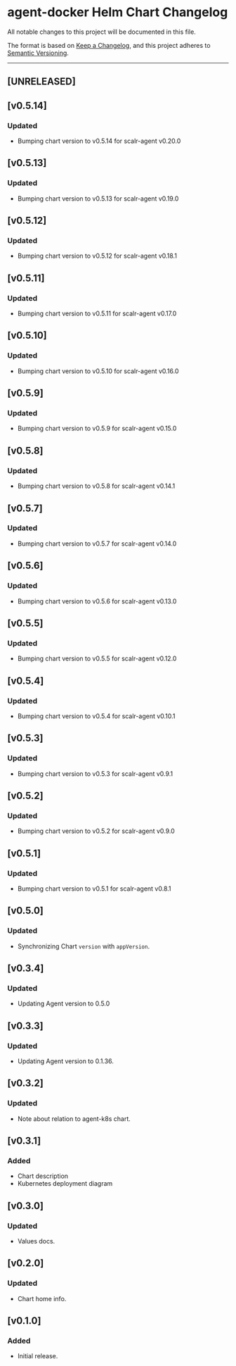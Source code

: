# agent-docker Helm Chart Changelog

All notable changes to this project will be documented in this file.

The format is based on [Keep a Changelog](https://keepachangelog.com/en/1.0.0/),
and this project adheres to [Semantic Versioning](https://semver.org/spec/v2.0.0.html).

---

## [UNRELEASED]

## [v0.5.14]

### Updated

- Bumping chart version to v0.5.14 for scalr-agent v0.20.0

## [v0.5.13]

### Updated

- Bumping chart version to v0.5.13 for scalr-agent v0.19.0

## [v0.5.12]

### Updated

- Bumping chart version to v0.5.12 for scalr-agent v0.18.1

## [v0.5.11]

### Updated

- Bumping chart version to v0.5.11 for scalr-agent v0.17.0

## [v0.5.10]

### Updated

- Bumping chart version to v0.5.10 for scalr-agent v0.16.0

## [v0.5.9]

### Updated

- Bumping chart version to v0.5.9 for scalr-agent v0.15.0

## [v0.5.8]

### Updated

- Bumping chart version to v0.5.8 for scalr-agent v0.14.1

## [v0.5.7]

### Updated

- Bumping chart version to v0.5.7 for scalr-agent v0.14.0

## [v0.5.6]

### Updated

- Bumping chart version to v0.5.6 for scalr-agent v0.13.0

## [v0.5.5]

### Updated

- Bumping chart version to v0.5.5 for scalr-agent v0.12.0

## [v0.5.4]

### Updated

- Bumping chart version to v0.5.4 for scalr-agent v0.10.1

## [v0.5.3]

### Updated

- Bumping chart version to v0.5.3 for scalr-agent v0.9.1

## [v0.5.2]

### Updated

- Bumping chart version to v0.5.2 for scalr-agent v0.9.0

## [v0.5.1]

### Updated

- Bumping chart version to v0.5.1 for scalr-agent v0.8.1

## [v0.5.0]

### Updated

- Synchronizing Chart `version` with `appVersion`.


## [v0.3.4]

### Updated

- Updating Agent version to 0.5.0

## [v0.3.3]

### Updated

- Updating Agent version to 0.1.36.

## [v0.3.2]

### Updated

- Note about relation to agent-k8s chart.

## [v0.3.1]

### Added

- Chart description
- Kubernetes deployment diagram

## [v0.3.0]

### Updated

- Values docs.

## [v0.2.0]

### Updated

- Chart home info.

## [v0.1.0]

### Added

- Initial release.
